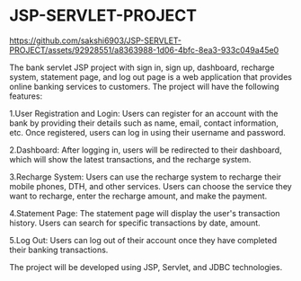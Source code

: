 # JSP-SERVLET-PROJECT

https://github.com/sakshi6903/JSP-SERVLET-PROJECT/assets/92928551/a8363988-1d06-4bfc-8ea3-933c049a45e0

The bank servlet JSP project with sign in, sign up, dashboard, recharge system, statement page, and log out page is a web application that provides online banking services to customers. 
The project will have the following features:

1.User Registration and Login: Users can register for an account with the bank by providing their details such as name, email, contact information, etc. Once registered, users can log in using their username and password.

2.Dashboard: After logging in, users will be redirected to their dashboard, which will show  the latest transactions, and the recharge system. 

3.Recharge System: Users can use the recharge system to recharge their mobile phones, DTH, and other services. Users can choose the service they want to recharge, enter the recharge amount, and make the payment.

4.Statement Page: The statement page will display the user's transaction history. Users can search for specific transactions by date, amount.

5.Log Out: Users can log out of their account once they have completed their banking transactions.

The project will be developed using JSP, Servlet, and JDBC technologies.
